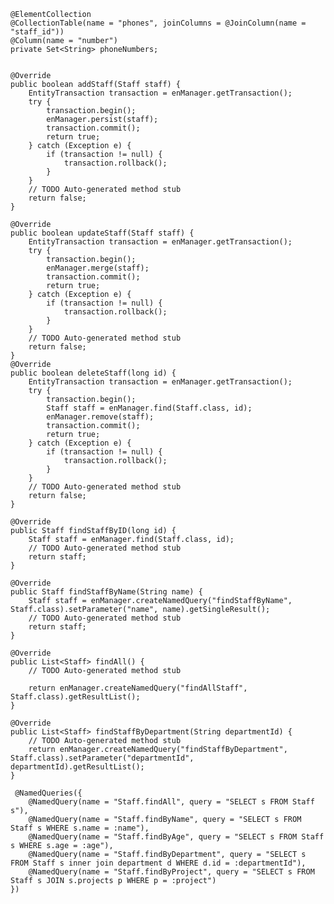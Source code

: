 	@ElementCollection
	@CollectionTable(name = "phones", joinColumns = @JoinColumn(name = "staff_id"))
	@Column(name = "number")
	private Set<String> phoneNumbers;


 	@Override
	public boolean addStaff(Staff staff) {
		EntityTransaction transaction = enManager.getTransaction();
		try {
			transaction.begin();
			enManager.persist(staff);
			transaction.commit();
			return true;
		} catch (Exception e) {
			if (transaction != null) {
				transaction.rollback();
			}
		}
		// TODO Auto-generated method stub
		return false;
	}

 	@Override
	public boolean updateStaff(Staff staff) {
		EntityTransaction transaction = enManager.getTransaction();
		try {
			transaction.begin();
			enManager.merge(staff);
			transaction.commit();
			return true;
		} catch (Exception e) {
			if (transaction != null) {
				transaction.rollback();
			}
		}
		// TODO Auto-generated method stub
		return false;
	}
	@Override
	public boolean deleteStaff(long id) {
		EntityTransaction transaction = enManager.getTransaction();
		try {
			transaction.begin();
			Staff staff = enManager.find(Staff.class, id);
			enManager.remove(staff);
			transaction.commit();
			return true;
		} catch (Exception e) {
			if (transaction != null) {
				transaction.rollback();
			}
		}
		// TODO Auto-generated method stub
		return false;
	}

 	@Override
	public Staff findStaffByID(long id) {
		Staff staff = enManager.find(Staff.class, id);
		// TODO Auto-generated method stub
		return staff;
	}

	@Override
	public Staff findStaffByName(String name) {
		Staff staff = enManager.createNamedQuery("findStaffByName", Staff.class).setParameter("name", name).getSingleResult();
		// TODO Auto-generated method stub
		return staff;
	}

	@Override
	public List<Staff> findAll() {
		// TODO Auto-generated method stub
		
		return enManager.createNamedQuery("findAllStaff", Staff.class).getResultList();
	}

	@Override
	public List<Staff> findStaffByDepartment(String departmentId) {
		// TODO Auto-generated method stub
		return enManager.createNamedQuery("findStaffByDepartment", Staff.class).setParameter("departmentId", departmentId).getResultList();
	}
```
 @NamedQueries({
	@NamedQuery(name = "Staff.findAll", query = "SELECT s FROM Staff s"),
    @NamedQuery(name = "Staff.findByName", query = "SELECT s FROM Staff s WHERE s.name = :name"),
    @NamedQuery(name = "Staff.findByAge", query = "SELECT s FROM Staff s WHERE s.age = :age"),
    @NamedQuery(name = "Staff.findByDepartment", query = "SELECT s FROM Staff s inner join department d WHERE d.id = :departmentId"),
    @NamedQuery(name = "Staff.findByProject", query = "SELECT s FROM Staff s JOIN s.projects p WHERE p = :project")
})
```
